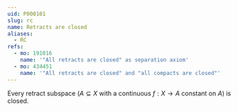 ```yaml
---
uid: P000101
slug: rc
name: Retracts are closed
aliases:
  - RC
refs:
  - mo: 191016
    name: '"All retracts are closed" as separation axiom'
  - mo: 434451
    name: '"All retracts are closed" and "all compacts are closed"'
---
```


Every retract subspace ($A\subseteq X$ with a continuous $f:X\to A$ constant on $A$) is closed.
